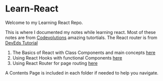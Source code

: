 # Learn-React

Welcome to my Learning React Repo. 

This is where I documented my notes while learning react. Most of these notes are from [Codevolutions](https://www.youtube.com/watch?v=QFaFIcGhPoM&list=PLC3y8-rFHvwgg3vaYJgHGnModB54rxOk3) amazing tutortials.
The React router is from [DevEds Tutorial](https://www.youtube.com/watch?v=Law7wfdg_ls)

1. The Basics of React with Class Components and main concepts [here](https://github.com/MeRichard123/Learn-React/tree/master/react-main)
2. Using React Hooks with functional Components [here](https://github.com/MeRichard123/Learn-React/tree/master/react-hooks)
3. Using React Router for page routing [here](https://github.com/MeRichard123/Learn-React/tree/master/react-router)

A Contents Page is included in each folder if needed to help you navigate.

